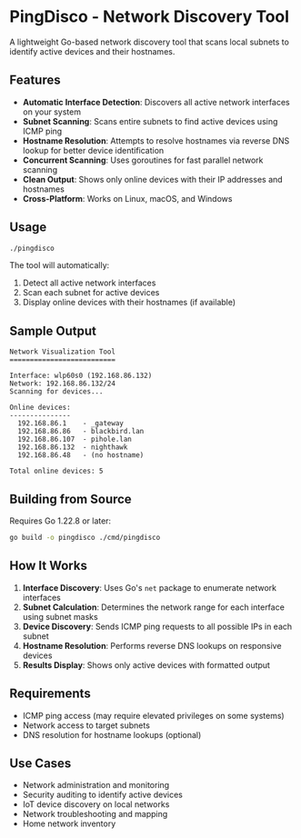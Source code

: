 # PingDisco - Network Discovery Tool

A lightweight Go-based network discovery tool that scans local subnets to identify active devices and their hostnames.

## Features

- **Automatic Interface Detection**: Discovers all active network interfaces on your system
- **Subnet Scanning**: Scans entire subnets to find active devices using ICMP ping
- **Hostname Resolution**: Attempts to resolve hostnames via reverse DNS lookup for better device identification
- **Concurrent Scanning**: Uses goroutines for fast parallel network scanning
- **Clean Output**: Shows only online devices with their IP addresses and hostnames
- **Cross-Platform**: Works on Linux, macOS, and Windows

## Usage

```bash
./pingdisco
```

The tool will automatically:
1. Detect all active network interfaces
2. Scan each subnet for active devices
3. Display online devices with their hostnames (if available)

## Sample Output

```
Network Visualization Tool
==========================

Interface: wlp60s0 (192.168.86.132)
Network: 192.168.86.132/24
Scanning for devices...

Online devices:
---------------
  192.168.86.1    - _gateway
  192.168.86.86   - blackbird.lan
  192.168.86.107  - pihole.lan
  192.168.86.132  - nighthawk
  192.168.86.48   - (no hostname)

Total online devices: 5
```

## Building from Source

Requires Go 1.22.8 or later:

```bash
go build -o pingdisco ./cmd/pingdisco
```

## How It Works

1. **Interface Discovery**: Uses Go's `net` package to enumerate network interfaces
2. **Subnet Calculation**: Determines the network range for each interface using subnet masks
3. **Device Discovery**: Sends ICMP ping requests to all possible IPs in each subnet
4. **Hostname Resolution**: Performs reverse DNS lookups on responsive devices
5. **Results Display**: Shows only active devices with formatted output

## Requirements

- ICMP ping access (may require elevated privileges on some systems)
- Network access to target subnets
- DNS resolution for hostname lookups (optional)

## Use Cases

- Network administration and monitoring
- Security auditing to identify active devices
- IoT device discovery on local networks
- Network troubleshooting and mapping
- Home network inventory